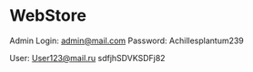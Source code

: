 # WebStore

Admin
Login: admin@mail.com 
Password: Achillesplantum239

User:
User123@mail.ru
sdfjhSDVKSDFj82